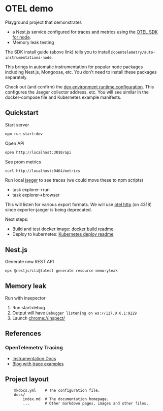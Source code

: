 # OTEL demo

Playground project that demonstrates

- a Nest.js service configured for traces and metrics using the [OTEL SDK for node](https://www.npmjs.com/package/@opentelemetry/sdk-node).
- Memory leak testing

The SDK install guide (above link) tells you to install `@opentelemetry/auto-instrumentations-node`.

This brings in automatic instrumentation for popular node packages including Nest.js, Mongoose, etc. You don't need to install these packages separately.

Check out (and confirm) the [dev environment runtime configuration](./.env). This configures the Jaeger collector address, etc. You will see similar in the docker-compose file and Kubernetes example manifests.

## Quickstart

Start server

```bash
npm run start:dev
```

Open API

```bash
open http://localhost:3010/api
```

See prom metrics

```bash
curl http://localhost:9464/metrics
```

Run local [jaeger](https://www.jaegertracing.io/docs/1.47/getting-started/) to see traces (we could move these to npm scripts)

- task explorer->run
- task explorer->browser

This will listen for various export formats. We will use [otel http](https://www.npmjs.com/package/@opentelemetry/exporter-trace-otlp-http) (on 4318) since exporter-jaeger is being deprecated.

Next steps:

- Build and test docker image: [docker build readme](./docker/README.md)
- Deploy to kubernetes: [Kubernetes deploy readme](./kubernetes/otel-hello/README.md)

## Nest.js

Generate new REST API

```bash
npx @nestjs/cli@latest generate resource memoryleak
```

## Memory leak

Run with insepector

1. Run start:debug
1. Output will have `Debugger listening on ws://127.0.0.1:9229`
1. Launch [chrome://inspect/](chrome://inspect/)

## References

### OpenTelemetry Tracing

- [Instrumentation Docs](https://opentelemetry.io/docs/instrumentation/js/instrumentation/)
- [Blog with trace examples](https://uptrace.dev/opentelemetry/js-tracing.html#quickstart)

## Project layout

```text
    mkdocs.yml    # The configuration file.
    docs/
        index.md  # The documentation homepage.
        ...       # Other markdown pages, images and other files.
```
